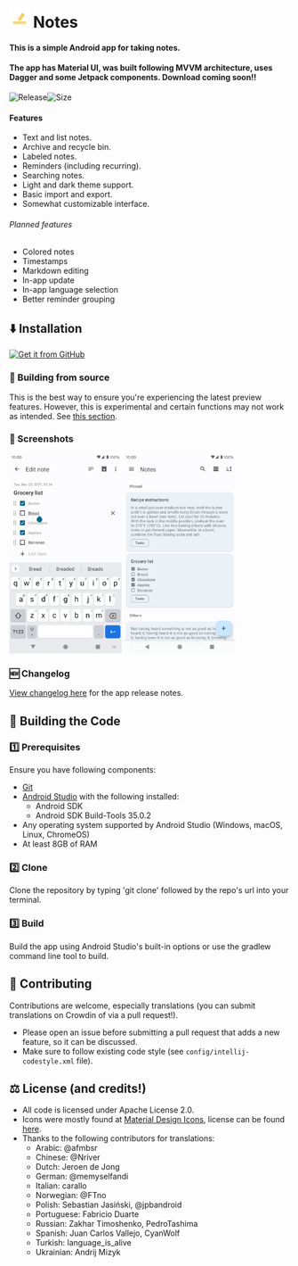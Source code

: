 # <img src="https://github.com/jpbandroid/notes/blob/main/app/src/main/ic_launcher-playstore.png?raw=true" width="36"/>  Notes



#### This is a simple Android app for taking notes.
#### The app has Material UI, was built following MVVM architecture, uses Dagger and some Jetpack components. Download coming soon!!

<p align="center">
  <a title="GitHub Releases" target="_blank" href="https://github.com/jpbandroid/notes">
    <img align="left" src="https://img.shields.io/github/v/release/jpbandroid/notes?include_prereleases" alt="Release" />
  </a>
  <a title="Repository Size" target="_blank" href="https://github.com/jpbandroid/notes/activity">
    <img align="left" src="https://img.shields.io/github/repo-size/jpbandroid/notes?color=%23cc0000" alt="Size" />
  </a>
</p><br>

#### Features
- Text and list notes.
- Archive and recycle bin.
- Labeled notes.
- Reminders (including recurring).
- Searching notes.
- Light and dark theme support.
- Basic import and export.
- Somewhat customizable interface.
###### Planned features
- Colored notes
- Timestamps
- Markdown editing
- In-app update
- In-app language selection
- Better reminder grouping

## ⬇️ Installation

<p>
  <a title="GitHub" href="https://github.com/jpbandroid/notes/releases/latest">
    <img src="https://user-images.githubusercontent.com/74561130/160255105-5e32f911-574f-4cc4-b90b-8769099086e4.png" width="157" alt="Get it from GitHub" />
  </a>
<p/>

### 🔨 Building from source

This is the best way to ensure you're experiencing the latest preview features. However, this is experimental and certain functions may not work as intended.
See [this section](#-building-the-code).

### 📸 Screenshots

<img alt="Screenshot 1"
     src="app/src/main/play/listings/en-US/graphics/phone-screenshots/1.png"
     width="40%"/>  <img alt="Screenshot 2"
     src="app/src/main/play/listings/en-US/graphics/phone-screenshots/2.png"
     width="40%"/>

### 🆕 Changelog
[View changelog here][changelog] for the app release notes.

## 🔨 Building the Code
### 1️⃣ Prerequisites

Ensure you have following components:

- [Git](https://git-scm.com/)
- [Android Studio](https://developer.android.com/studio) with the following installed:
  - Android SDK
  - Android SDK Build-Tools 35.0.2
- Any operating system supported by Android Studio (Windows, macOS, Linux, ChromeOS)
- At least 8GB of RAM

### 2️⃣ Clone
Clone the repository by typing 'git clone' followed by the repo's url into your terminal.

### 3️⃣ Build
Build the app using Android Studio's built-in options or use the gradlew command line tool to build.

## 🧪 Contributing
Contributions are welcome, especially translations (you can submit translations on Crowdin of via a pull request!).
- Please open an issue before submitting a pull request that adds a new feature, so it can be
    discussed.
- Make sure to follow existing code style (see `config/intellij-codestyle.xml` file).

## ⚖️ License (and credits!)
- All code is licensed under Apache License 2.0.
- Icons were mostly found at [Material Design Icons][mdi-icons], license can be found
[here][mdi-icons-license].
- Thanks to the following contributors for translations:
    - Arabic: @afmbsr
    - Chinese: @Nriver
    - Dutch: Jeroen de Jong
    - German: @memyselfandi
    - Italian: carallo
    - Norwegian: @FTno
    - Polish: Sebastian Jasiński, @jpbandroid
    - Portuguese: Fabricio Duarte
    - Russian: Zakhar Timoshenko, PedroTashima
    - Spanish: Juan Carlos Vallejo, CyanWolf
    - Turkish: language_is_alive
    - Ukrainian: Andrij Mizyk

[changelog]: CHANGELOG.md
[translating]: TRANSLATING.md
[mdi-icons]: https://materialdesignicons.com
[mdi-icons-license]: https://github.com/Templarian/MaterialDesign#license
